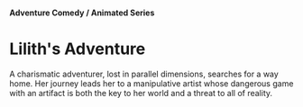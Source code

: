 #### Adventure Comedy / Animated Series

# Lilith's Adventure

A charismatic adventurer, lost in parallel dimensions, searches for a way home. Her journey leads her to a manipulative artist whose dangerous game with an artifact is both the key to her world and a threat to all of reality.
